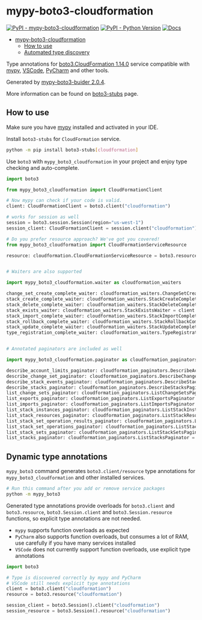 # mypy-boto3-cloudformation

[![PyPI - mypy-boto3-cloudformation](https://img.shields.io/pypi/v/mypy-boto3-cloudformation.svg?color=blue)](https://pypi.org/project/mypy-boto3-cloudformation)
[![PyPI - Python Version](https://img.shields.io/pypi/pyversions/mypy-boto3-cloudformation.svg?color=blue)](https://pypi.org/project/mypy-boto3-cloudformation)
[![Docs](https://img.shields.io/readthedocs/mypy-boto3-builder.svg?color=blue)](https://mypy-boto3-builder.readthedocs.io/)

- [mypy-boto3-cloudformation](#mypy-boto3-cloudformation)
  - [How to use](#how-to-use)
  - [Automated type discovery](#automated-type-discovery)

Type annotations for
[boto3.CloudFormation 1.14.0](https://boto3.amazonaws.com/v1/documentation/api/1.14.0/reference/services/cloudformation.html#CloudFormation) service
compatible with [mypy](https://github.com/python/mypy), [VSCode](https://code.visualstudio.com/),
[PyCharm](https://www.jetbrains.com/pycharm/) and other tools.

Generated by [mypy-boto3-buider 2.0.4](https://github.com/vemel/mypy_boto3_builder).

More information can be found on [boto3-stubs](https://pypi.org/project/boto3-stubs/) page.

## How to use

Make sure you have [mypy](https://github.com/python/mypy) installed and activated in your IDE.

Install `boto3-stubs` for `CloudFormation` service.

```bash
python -m pip install boto3-stubs[cloudformation]
```

Use `boto3` with `mypy_boto3_cloudformation` in your project and enjoy type checking and auto-complete.

```python
import boto3

from mypy_boto3_cloudformation import CloudFormationClient

# Now mypy can check if your code is valid.
client: CloudFormationClient = boto3.client("cloudformation")

# works for session as well
session = boto3.session.Session(region="us-west-1")
session_client: CloudFormationClient = session.client("cloudformation")

# Do you prefer resource approach? We've got you covered!
from mypy_boto3_cloudformation import CloudFormationServiceResource

resource: cloudformation.CloudFormationServiceResource = boto3.resource("cloudformation")


# Waiters are also supported

import mypy_boto3_cloudformation.waiter as cloudformation_waiters

change_set_create_complete_waiter: cloudformation_waiters.ChangeSetCreateCompleteWaiter = client.get_waiter("change_set_create_complete")
stack_create_complete_waiter: cloudformation_waiters.StackCreateCompleteWaiter = client.get_waiter("stack_create_complete")
stack_delete_complete_waiter: cloudformation_waiters.StackDeleteCompleteWaiter = client.get_waiter("stack_delete_complete")
stack_exists_waiter: cloudformation_waiters.StackExistsWaiter = client.get_waiter("stack_exists")
stack_import_complete_waiter: cloudformation_waiters.StackImportCompleteWaiter = client.get_waiter("stack_import_complete")
stack_rollback_complete_waiter: cloudformation_waiters.StackRollbackCompleteWaiter = client.get_waiter("stack_rollback_complete")
stack_update_complete_waiter: cloudformation_waiters.StackUpdateCompleteWaiter = client.get_waiter("stack_update_complete")
type_registration_complete_waiter: cloudformation_waiters.TypeRegistrationCompleteWaiter = client.get_waiter("type_registration_complete")


# Annotated paginators are included as well

import mypy_boto3_cloudformation.paginator as cloudformation_paginators

describe_account_limits_paginator: cloudformation_paginators.DescribeAccountLimitsPaginator = client.get_paginator("describe_account_limits")
describe_change_set_paginator: cloudformation_paginators.DescribeChangeSetPaginator = client.get_paginator("describe_change_set")
describe_stack_events_paginator: cloudformation_paginators.DescribeStackEventsPaginator = client.get_paginator("describe_stack_events")
describe_stacks_paginator: cloudformation_paginators.DescribeStacksPaginator = client.get_paginator("describe_stacks")
list_change_sets_paginator: cloudformation_paginators.ListChangeSetsPaginator = client.get_paginator("list_change_sets")
list_exports_paginator: cloudformation_paginators.ListExportsPaginator = client.get_paginator("list_exports")
list_imports_paginator: cloudformation_paginators.ListImportsPaginator = client.get_paginator("list_imports")
list_stack_instances_paginator: cloudformation_paginators.ListStackInstancesPaginator = client.get_paginator("list_stack_instances")
list_stack_resources_paginator: cloudformation_paginators.ListStackResourcesPaginator = client.get_paginator("list_stack_resources")
list_stack_set_operation_results_paginator: cloudformation_paginators.ListStackSetOperationResultsPaginator = client.get_paginator("list_stack_set_operation_results")
list_stack_set_operations_paginator: cloudformation_paginators.ListStackSetOperationsPaginator = client.get_paginator("list_stack_set_operations")
list_stack_sets_paginator: cloudformation_paginators.ListStackSetsPaginator = client.get_paginator("list_stack_sets")
list_stacks_paginator: cloudformation_paginators.ListStacksPaginator = client.get_paginator("list_stacks")
```

## Dynamic type annotations

`mypy_boto3` command generates `boto3.client/resource` type annotations for
`mypy_boto3_cloudformation` and other installed services.

```bash
# Run this command after you add or remove service packages
python -m mypy_boto3
```

Generated type annotations provide overloads for `boto3.client` and `boto3.resource`,
`boto3.Session.client` and `boto3.Session.resource` functions,
so explicit type annotations are not needed.

- `mypy` supports function overloads as expected
- `PyCharm` also supports function overloads, but consumes a lot of RAM, use carefully if you have many services installed
- `VSCode` does not currently support function overloads, use explicit type annotations

```python
import boto3

# Type is discovered correctly by mypy and PyCharm
# VSCode still needs explicit type annotations
client = boto3.client("cloudformation")
resource = boto3.resource("cloudformation")

session_client = boto3.Session().client("cloudformation")
session_resource = boto3.Session().resource("cloudformation")
```